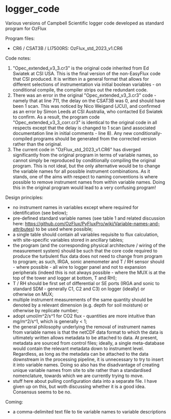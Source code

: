 # logger_code
Various versions of Campbell Scientific logger code developed as standard program for OzFlux

Program files:
* CR6 / CSAT3B / LI7500RS: OzFlux_std_2023_v1.CR6

Code notes:

1) "Opec_extended_v3_3.cr3" is the original code inherited from Ed Swiatek at CSI USA. 
This is the final version of the non-EasyFlux code that CSI produced. It is written in a general
format that allows for different selections of instrumentation via initial boolean variables - on
conditional compile, the compiler strips out the redundant code.
2) There was an error in the original "Opec_extended_v3_3.cr3" code - namely that at line 711, the 
delay on the CSAT3B was 0, and should have been 1 scan. This was noticed by Nico Weigand (JCU), and 
confirmed as an error by Simon Leeds at CSI Australia, who contacted Ed Swiatek to confirm. As a result, 
the program code "Opec_extended_v3_3_corr.cr3" is identical to the original code in all respects except
that the delay is changed to 1 scan (and associated documentation line in initial comments - line 8).
Any new conditionally-compiled programs should be generated from the corrected version rather than
the original.
3) The current code in "OzFlux_std_2023_v1.CR6" has diverged significantly from the original program
in terms of variable names, so cannot simply be reproduced by conditionally compiling the original
program. This is not ideal, but the only alternative would be to change the variable names for all possible
instrument combinations. As it stands, one of the aims with respect to naming conventions is where possible to 
remove instrument names from within variable names. Doing this in the original program would lead to a very 
confusing program!

Design principles:

* no instrument names in variables except where required for identification (see below);
* pre-defined standard variable names (see table 1 and related discussion here: https://github.com/OzFlux/PyFluxPro/wiki/Variable-names-and-attributes) to be used where possible;
* a single table should contain all variables requisite to flux calculation, with site-specific variables stored in ancillary tables;
* the program (and the corresponding physical architecture / wiring of the measurement system) should be such that the core code required to produce the turbulent flux data does not 
need to change from program to program; as such, IRGA, sonic anemometer and T / RH sensor should - where possible - all wire to logger panel and not to expansion peripherals (indeed this is not always possible - where the MUX is at the top of the tower and logger at bottom, T and RH);
* T / RH should be first set of differential or SE ports (IRGA and sonic to standard SDM - generally C1, C2 and C3) on logger (ideally) or otherwise on MUX;
* multiple instrument measurements of the same quantity should be denoted by a relevant dimension (e.g. depth for soil moisture) or otherwise by replicate number;
* adopt umol/m^2/s^1 for CO2 flux - quantities are more intuitive than mg/m^2/s^1, which is generally < 1;
* the general philosophy underlying the removal of instrument names from variable names is that the netCDF data format to which the data is ultimately written allows metadata to be attached to data. At present, metadata are sourced from control files; ideally, a single meta-database would contain the relevant metadata down to instrument level. Regardless, as long as the metadata can be attached to the data downstream in the processing pipeline, it is unnecessary to try to insert it into variable names. Doing so also has the disadvantage of creating unique variable names from site to site rather than a standardised nomenclature, towards which we are currently trying to move.
* stuff here about pulling configuration data into a separate file. I have given up on this, but woth discussing whether it is a good idea. Consensus seems to be no.

Coming: 
* a comma-delimited text file to tie variable names to variable descriptions
